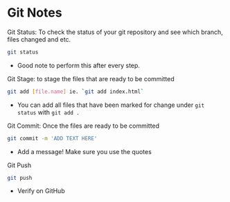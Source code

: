 # Git Notes

Git Status: To check the status of your git repository and see which branch, files changed and etc.

```sh
git status
```
* Good note to perform this after every step.

Git Stage: to stage the files that are ready to be committed

```sh
git add [file.name] ie. `git add index.html`
```

* You can add all files that have been marked for change under `git status` with `git add .`

Git Commit: Once the files are ready to be committed

```sh
git commit -m 'ADD TEXT HERE'
```

* Add a message! Make sure you use the quotes

Git Push

```sh
git push
```

* Verify on GitHub
